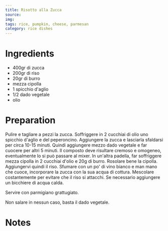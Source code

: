 ```yaml
---
title: Risotto alla Zucca
source: 
img: 
tags: rice, pumpkin, cheese, parmesan
category: rice dishes
---
```


Ingredients
===========

* 400gr di zucca
* 200gr di riso
* 20gr di burro
* mezza cipolla
* 1 spicchio d'aglio
* 1/2 dado vegetale
* olio

Preparation
===========

Pulire e tagliare a pezzi la zucca. Soffriggere in 2 cucchiai di olio uno spicchio d'aglio e del peperoncino. Aggiungere la zucca e lasciarla sfaldarsi per circa 10-15 minuti. Quindi aggiungere mezzo dado vegetale e far cuocere per altri 5 minuti. Il composto deve risultare cremoso e omogeneo, eventualmente lo si può passare al mixer. In un'altra padella, far soffriggere mezza cipolla in 2 cucchiai d'olio e 20g di burro. Rosolare bene la cipolla. Aggiungervi quindi il riso. Sfumare con un po' di vino bianco e man mano che cuoce, incorporare la zucca con la sua acqua di cottura. Mescolare costantemente per evitare che il riso si attacchi. Se necessario aggiungere un bicchiere di acqua calda.

Servire con parmigiano grattugiato.

Non salare in nessun caso, basta il dado vegetale.

Notes
=====
